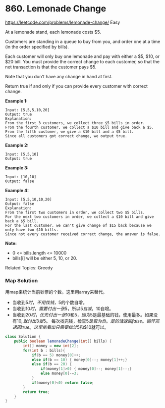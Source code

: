 # 860. Lemonade Change
<https://leetcode.com/problems/lemonade-change/>
Easy

At a lemonade stand, each lemonade costs $5. 

Customers are standing in a queue to buy from you, and order one at a time (in the order specified by bills).

Each customer will only buy one lemonade and pay with either a $5, $10, or $20 bill.  You must provide the correct change to each customer, so that the net transaction is that the customer pays $5.

Note that you don't have any change in hand at first.

Return true if and only if you can provide every customer with correct change.


**Example 1:**

    Input: [5,5,5,10,20]
    Output: true
    Explanation: 
    From the first 3 customers, we collect three $5 bills in order.
    From the fourth customer, we collect a $10 bill and give back a $5.
    From the fifth customer, we give a $10 bill and a $5 bill.
    Since all customers got correct change, we output true.

**Example 2:**

    Input: [5,5,10]
    Output: true

**Example 3:**

    Input: [10,10]
    Output: false

**Example 4:**

    Input: [5,5,10,10,20]
    Output: false
    Explanation: 
    From the first two customers in order, we collect two $5 bills.
    For the next two customers in order, we collect a $10 bill and give back a $5 bill.
    For the last customer, we can't give change of $15 back because we only have two $10 bills.
    Since not every customer received correct change, the answer is false.
 

**Note:**

* 0 <= bills.length <= 10000
* bills[i] will be either 5, 10, or 20.

Related Topics: Greedy


### Map Solution
用map来统计当前钞票的个数。这里用array来替代。
* 当收到$5时，不用找钱，$5的个数自增。
* 当收到$10时，需要付出一张$5，所以$5自减，$10自增。
* 当收到$20时，优先付出一张$10和$5，因为$5是最基础的钱，使用最多。如果没有$10, 就付出3张$5。
每次找完钱，检查$5是否为负。是的话返回false。循环完返回true。这里能看出只需要统计$5和$10就可以。

```java
class Solution {
    public boolean lemonadeChange(int[] bills) {
        int[] money = new int[2];
        for(int b : bills){
            if(b == 5) money[0]++;
            else if(b == 10) { money[0]--; money[1]++;}
            else if(b == 20) {
                if(money[1]>0) { money[0]--; money[1]--;}
                else money[0]-=3;
            }
            if(money[0]<0) return false;
        }
        return true;
    }
}
```